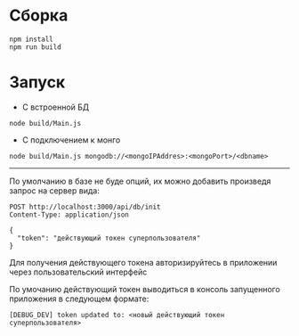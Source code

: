 # Сборка

```shell
npm install
npm run build
```

# Запуск

- С встроенной БД
```
node build/Main.js
```

- С подключением к монго
```
node build/Main.js mongodb://<mongoIPAddres>:<mongoPort>/<dbname>
```

---

По умолчанию в базе не буде опций, их можно добавить произведя запрос на сервер вида:

```http request
POST http://localhost:3000/api/db/init
Content-Type: application/json

{
  "token": "действующий токен суперпользователя"
}
```
Для получения действующего токена авторизируйтесь в приложении через пользовательский интерфейс


По умочанию действующий токен выводиться в консоль запущенного приложения в следующем формате:
```shell
[DEBUG_DEV] token updated to: <новый действующий токен суперпользователя>
```